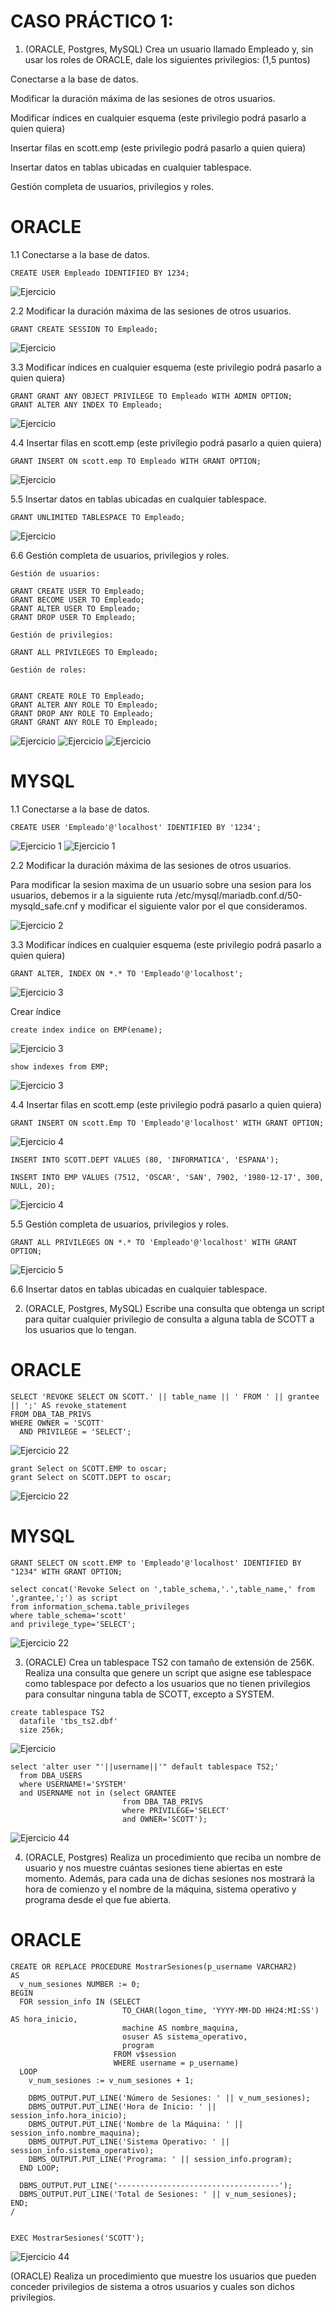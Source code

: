 # CASO PRÁCTICO 1:

1. (ORACLE, Postgres, MySQL) Crea un usuario llamado Empleado y, sin usar los roles de ORACLE, dale los siguientes privilegios: (1,5 puntos)

Conectarse a la base de datos.

Modificar la duración máxima de las sesiones de otros usuarios.

Modificar índices en cualquier esquema (este privilegio podrá pasarlo a quien quiera)

Insertar filas en scott.emp (este privilegio podrá pasarlo a quien quiera)

Insertar datos en tablas ubicadas en cualquier tablespace.

Gestión completa de usuarios, privilegios y roles.

# ORACLE


1.1 Conectarse a la base de datos.

```
CREATE USER Empleado IDENTIFIED BY 1234;
```
![Ejercicio](111.png)


2.2 Modificar la duración máxima de las sesiones de otros usuarios.

```
GRANT CREATE SESSION TO Empleado;
```
![Ejercicio](1111.png)

3.3 Modificar índices en cualquier esquema (este privilegio podrá pasarlo a quien quiera)

```
GRANT GRANT ANY OBJECT PRIVILEGE TO Empleado WITH ADMIN OPTION;
GRANT ALTER ANY INDEX TO Empleado;
```
![Ejercicio ](11111.png)

4.4 Insertar filas en scott.emp (este privilegio podrá pasarlo a quien quiera)

```
GRANT INSERT ON scott.emp TO Empleado WITH GRANT OPTION;
```
![Ejercicio](111111.png)


5.5 Insertar datos en tablas ubicadas en cualquier tablespace.

```
GRANT UNLIMITED TABLESPACE TO Empleado;
```
![Ejercicio](77.png)


6.6 Gestión completa de usuarios, privilegios y roles.

```
Gestión de usuarios:
 
GRANT CREATE USER TO Empleado;
GRANT BECOME USER TO Empleado;
GRANT ALTER USER TO Empleado;
GRANT DROP USER TO Empleado;

Gestión de privilegios: 

GRANT ALL PRIVILEGES TO Empleado;

Gestión de roles:

 
GRANT CREATE ROLE TO Empleado;
GRANT ALTER ANY ROLE TO Empleado;
GRANT DROP ANY ROLE TO Empleado;
GRANT GRANT ANY ROLE TO Empleado;

```
![Ejercicio](100.png)
![Ejercicio](110.png)
![Ejercicio](112.png)




# MYSQL

1.1 Conectarse a la base de datos.

```
CREATE USER 'Empleado'@'localhost' IDENTIFIED BY '1234';
```
![Ejercicio 1](1.png)
![Ejercicio 1](11.png)


2.2 Modificar la duración máxima de las sesiones de otros usuarios.

Para modificar la sesion maxima de un usuario  sobre una sesion para los usuarios, debemos ir a la siguiente ruta /etc/mysql/mariadb.conf.d/50-mysqld_safe.cnf y modificar el siguiente valor por el que consideramos.

![Ejercicio 2](2.png)

3.3 Modificar índices en cualquier esquema (este privilegio podrá pasarlo a quien quiera)


```
GRANT ALTER, INDEX ON *.* TO 'Empleado'@'localhost';

```
![Ejercicio 3](3.png)


Crear índice

```
create index indice on EMP(ename);
```

![Ejercicio 3](33.png)


```
show indexes from EMP;
```
![Ejercicio 3](333.png)


4.4 Insertar filas en scott.emp (este privilegio podrá pasarlo a quien quiera)

```
GRANT INSERT ON scott.Emp TO 'Empleado'@'localhost' WITH GRANT OPTION;
```

![Ejercicio 4](4.png)

```
INSERT INTO SCOTT.DEPT VALUES (80, 'INFORMATICA', 'ESPANA');

INSERT INTO EMP VALUES (7512, 'OSCAR', 'SAN', 7902, '1980-12-17', 300, NULL, 20);
```

![Ejercicio 4](44.png)

5.5 Gestión completa de usuarios, privilegios y roles.

```
GRANT ALL PRIVILEGES ON *.* TO 'Empleado'@'localhost' WITH GRANT OPTION;
```

![Ejercicio 5](5.png)

6.6 Insertar datos en tablas ubicadas en cualquier tablespace.


2. (ORACLE, Postgres, MySQL) Escribe una consulta que obtenga un script para quitar cualquier privilegio de consulta a alguna tabla de SCOTT a los usuarios que lo tengan.

# ORACLE
```
SELECT 'REVOKE SELECT ON SCOTT.' || table_name || ' FROM ' || grantee || ';' AS revoke_statement
FROM DBA_TAB_PRIVS
WHERE OWNER = 'SCOTT'
  AND PRIVILEGE = 'SELECT';
```

![Ejercicio 22](8.png)

```
grant Select on SCOTT.EMP to oscar;
grant Select on SCOTT.DEPT to oscar;
```

![Ejercicio 22](88.png)



# MYSQL

```
GRANT SELECT ON scott.EMP to 'Empleado'@'localhost' IDENTIFIED BY "1234" WITH GRANT OPTION;

select concat('Revoke Select on ',table_schema,'.',table_name,' from ',grantee,';') as script
from information_schema.table_privileges
where table_schema='scott'
and privilege_type='SELECT';
```

![Ejercicio 22](7.png)


3. (ORACLE) Crea un tablespace TS2 con tamaño de extensión de 256K. Realiza una consulta que genere un script que asigne ese tablespace como tablespace por defecto a los usuarios que no tienen privilegios para consultar ninguna tabla de SCOTT, excepto a SYSTEM.

```
create tablespace TS2 
  datafile 'tbs_ts2.dbf' 
  size 256k;

```
![Ejercicio](130.png)

```
select 'alter user "'||username||'" default tablespace TS2;'
  from DBA_USERS
  where USERNAME!='SYSTEM'
  and USERNAME not in (select GRANTEE 
                         from DBA_TAB_PRIVS 
                         where PRIVILEGE='SELECT' 
                         and OWNER='SCOTT');
```

![Ejercicio 44](140.png)


4. (ORACLE, Postgres) Realiza un procedimiento que reciba un nombre de usuario y nos muestre cuántas sesiones tiene abiertas en este momento. Además, para cada una de dichas sesiones nos mostrará la hora de comienzo y el nombre de la máquina, sistema operativo y programa desde el que fue abierta.

# ORACLE

```
CREATE OR REPLACE PROCEDURE MostrarSesiones(p_username VARCHAR2)
AS
  v_num_sesiones NUMBER := 0;
BEGIN
  FOR session_info IN (SELECT
                         TO_CHAR(logon_time, 'YYYY-MM-DD HH24:MI:SS') AS hora_inicio,
                         machine AS nombre_maquina,
                         osuser AS sistema_operativo,
                         program
                       FROM v$session
                       WHERE username = p_username)
  LOOP
    v_num_sesiones := v_num_sesiones + 1;

    DBMS_OUTPUT.PUT_LINE('Número de Sesiones: ' || v_num_sesiones);
    DBMS_OUTPUT.PUT_LINE('Hora de Inicio: ' || session_info.hora_inicio);
    DBMS_OUTPUT.PUT_LINE('Nombre de la Máquina: ' || session_info.nombre_maquina);
    DBMS_OUTPUT.PUT_LINE('Sistema Operativo: ' || session_info.sistema_operativo);
    DBMS_OUTPUT.PUT_LINE('Programa: ' || session_info.program);
  END LOOP;

  DBMS_OUTPUT.PUT_LINE('------------------------------------');
  DBMS_OUTPUT.PUT_LINE('Total de Sesiones: ' || v_num_sesiones);
END;
/


EXEC MostrarSesiones('SCOTT');
```
![Ejercicio 44](444.png)



(ORACLE) Realiza un procedimiento que muestre los usuarios que pueden conceder privilegios de sistema a otros usuarios y cuales son dichos privilegios.
